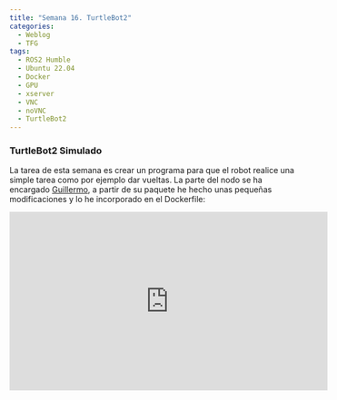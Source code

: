 ```yaml
---
title: "Semana 16. TurtleBot2"
categories:
  - Weblog
  - TFG
tags:
  - ROS2 Humble
  - Ubuntu 22.04
  - Docker
  - GPU
  - xserver
  - VNC
  - noVNC
  - TurtleBot2
---
```


### TurtleBot2 Simulado

La tarea de esta semana es crear un programa para que el robot realice una simple tarea como por ejemplo dar vueltas. La parte del nodo se ha encargado [Guillermo](https://github.com/RoboticsLabURJC/2022-tfg-guillermo-bernal/tree/main/turtlebot_docker/brain_turtle), a partir de su paquete he hecho unas pequeñas modificaciones y lo he incorporado en el Dockerfile:

<p align="center">
<iframe width="560" height="315" src="https://www.youtube.com/embed/Xt3zClQ5tDo" title="YouTube video player" frameborder="0" allow="accelerometer; autoplay; clipboard-write; encrypted-media; gyroscope; picture-in-picture; web-share" allowfullscreen></iframe>
</p>